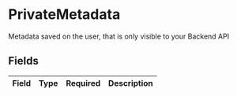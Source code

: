 # PrivateMetadata

Metadata saved on the user, that is only visible to your Backend API


## Fields

| Field       | Type        | Required    | Description |
| ----------- | ----------- | ----------- | ----------- |